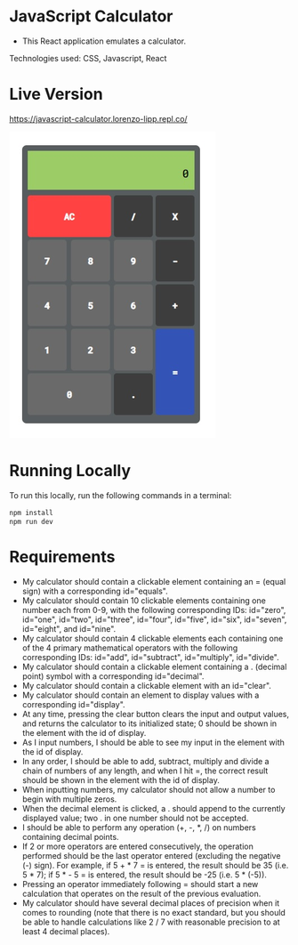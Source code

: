 # JavaScript Calculator

- This React application emulates a calculator.

Technologies used: CSS, Javascript, React

# Live Version

https://javascript-calculator.lorenzo-lipp.repl.co/

![image](images/preview.jpg)

# Running Locally

To run this locally, run the following commands in a terminal:

```
npm install
npm run dev
```

# Requirements

- My calculator should contain a clickable element containing an = (equal sign) with a corresponding id="equals".
- My calculator should contain 10 clickable elements containing one number each from 0-9, with the following corresponding IDs: id="zero", id="one", id="two", id="three", id="four", id="five", id="six", id="seven", id="eight", and id="nine".
- My calculator should contain 4 clickable elements each containing one of the 4 primary mathematical operators with the following corresponding IDs: id="add", id="subtract", id="multiply", id="divide".
- My calculator should contain a clickable element containing a . (decimal point) symbol with a corresponding id="decimal".
- My calculator should contain a clickable element with an id="clear".
- My calculator should contain an element to display values with a corresponding id="display".
- At any time, pressing the clear button clears the input and output values, and returns the calculator to its initialized state; 0 should be shown in the element with the id of display.
- As I input numbers, I should be able to see my input in the element with the id of display.
- In any order, I should be able to add, subtract, multiply and divide a chain of numbers of any length, and when I hit =, the correct result should be shown in the element with the id of display.
- When inputting numbers, my calculator should not allow a number to begin with multiple zeros.
- When the decimal element is clicked, a . should append to the currently displayed value; two . in one number should not be accepted.
- I should be able to perform any operation (+, -, *, /) on numbers containing decimal points.
- If 2 or more operators are entered consecutively, the operation performed should be the last operator entered (excluding the negative (-) sign). For example, if 5 + * 7 = is entered, the result should be 35 (i.e. 5 * 7); if 5 * - 5 = is entered, the result should be -25 (i.e. 5 * (-5)).
- Pressing an operator immediately following = should start a new calculation that operates on the result of the previous evaluation.
- My calculator should have several decimal places of precision when it comes to rounding (note that there is no exact standard, but you should be able to handle calculations like 2 / 7 with reasonable precision to at least 4 decimal places).